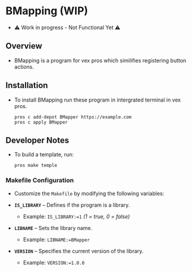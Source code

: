 # BMapping (WIP)
- ⚠ Work in progress - Not Functional Yet ⚠

## Overview
- BMapping is a program for vex pros which similifies registering button actions.

## Installation
- To install BMapping run these program in intergrated terminal in vex pros.

    ```
    pros c add-depot BMapper https://example.com
    pros c apply BMapper
    ```

## Developer Notes
- To build a template, run:

    ```
    pros make temple
    ```

### Makefile Configuration  
- Customize the `Makefile` by modifying the following variables:

- **`IS_LIBRARY`** – Defines if the program is a library.
  - Example: `IS_LIBRARY:=1` *(1 = true, 0 = false)*

- **`LIBNAME`** – Sets the library name.
  - Example: `LIBNAME:=BMapper`
  
- **`VERSION`** – Specifies the current version of the library.
  - Example: `VERSION:=1.0.0`
